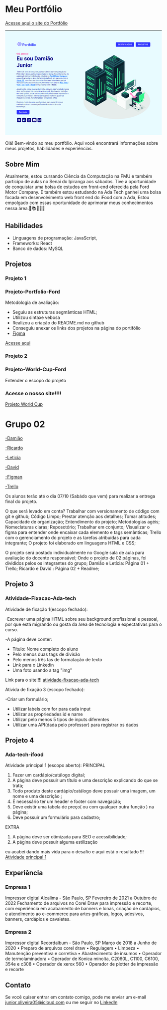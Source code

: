 # Meu Portfólio

<a href="https://portfolio-2023-two-green.vercel.app/">Acesse aqui o site do Portfólio</a>

<img src="/imagens/projetos.jpg">


Olá! Bem-vindo ao meu portfólio. Aqui você encontrará informações sobre meus projetos, habilidades e experiências.

## Sobre Mim

Atualmente, estou cursando Ciência da Computação na FMU e também participo de aulas no Senai do Ipiranga aos sábados. Tive a oportunidade de conquistar uma bolsa de estudos em front-end oferecida pela Ford Motor Company. E também estou estudando na Ada Tech ganhei uma bolsa focada em desenvolvimento web front end do iFood com a Ada, Estou empolgado com essas oportunidade de aprimorar meus conhecimentos nessa área.🚀📚👨🏻‍💻

## Habilidades

- Linguagens de programação: JavaScript, 
- Frameworks: React
- Banco de dados: MySQL

## Projetos

### Projeto 1
### Projeto-Portfolio-Ford

Metodologia de avaliação:

<ul>
  <li>Seguiu as estruturas segmânticas HTML;</li>
  <li>Utilizou sintaxe vebosa</li>
  <li>Realizou a criação do README.md no github</li>
  <li>Conseguiu anexar os links dos projetos na página do portifólio</li>
  <li><a href="https://www.figma.com/file/g6R549pDB2MXMM5pTRuos3/Untitled?type=design&node-id=0-1&mode=design&t=w507go4J7CCDFCVc-0">Figma</a></li>
</ul>
<a href="https://projeto-portfolio-pink.vercel.app/"> Acesse aqui </a>


### Projeto 2

### Projeto-World-Cup-Ford

Entender o escopo do projeto

### Acesse o nosso site!!!!
<a href="https://juninho-oliveira.github.io/Projeto-World-Cup/">Projeto World Cup</a>

# Grupo 02
<a href="https://github.com/juninho-oliveira">-Damião</a>

<a href="https://github.com/ricardoeandrade">-Ricardo</a>

<a href="https://github.com/leticiasilvas">-Leticia</a>

<a href="#" target="_blank">-David</a>

<a href="https://www.figma.com/file/9q9FV9jJfAPJv2uAuJPi8a/Projeto_Ford?type=design&node-id=0-1&mode=design&t=MUaFMgIhDow2YAeV-0">-Figman</a>

<a href="https://trello.com/b/sB8VEeCU/projeto-world-cup">-Trello</a>

Os alunos terão até o dia 07/10 (Sabádo que vem) para realizar a entrega final do projeto.

O que será levado em conta?
Trabalhar com versionamento de código com git e github;
Código Limpo;
Prestar atenção aos detalhes;
Tomar atitudes;
Capacidade de organização;
Entendimento do projeto;
Metodologias agéis;
Nomeclaturas claras;
Reposotório;
Trabalhar em conjunto;
Visualizar o figma para entender onde encaixar cada elemento e tags semânticas;
Trello com o gerenciamento do projeto e as tarefas atribuídas para cada integrante;
O projeto foi elaborado em linguagens HTML e CSS;


O projeto será postado individualmente no Google sala de aula para avaliação do docente responsável;
Onde o projeto de 02 páginas, foi divididos pelos os integrantes do grupo;
Damião e Letícia: Página 01 + Trello;
Ricardo e David : Página 02 + Readme;


## Projeto 3

### Atividade-Fixacao-Ada-tech
Atividade de fixação 1(escopo fechado):

-Escrever uma página HTML sobre seu background profissional e pessoal, por que está migrando ou gosta da área de tecnologia e expectativas para o curso.

-A página deve conter:
  <ul>
    <li>Título: Nome completo do aluno</li>
    <li>Pelo menos duas tags de divisão</li>
    <li>Pelo menos três tas de formatação de texto</li>
    <li>Link para o Linkedin</li>
    <li>Uma foto usando a tag "img"</li>
  </ul>

Link para o site!!!!
<a href="https://atividade-fixacao-ada-tech.vercel.app/">atividade-fixacao-ada-tech</a>

Ativida de fixação 3 (escopo fechado):

-Criar um formulário;
  <ul>
    <li>Utilizar labels com for para cada input</li>
    <li>Utilizar as propriedades id e name</li>
    <li>Utilizar pelo menos 5 tipos de inputs diferentes</li>
    <li>Utilizar uma API(dada pelo professor) para registrar os dados</li>
  </ul>


## Projeto 4

### Ada-tech-ifood
Atividade principal 1 (escopo aberto): PRINCIPAL

<ol>
    <li>Fazer um cardápio/catálogo digital;</li>
    <li>A página deve possuir um título e uma descrição explicando do que se trata;</li>
    <li>Todo produto deste cardápio/catálogo deve possuir uma imagem, um nome e uma descrição ;</li>
    <li>É necessário ter um header e footer com navegação;</li>
    <li>Deve existir uma tabela de preço( ou com qualquer outra função ) na página;</li>
    <li>Deve possuir um formulário para cadastro;</li>
</ol>

EXTRA

<ol>
    <li>A  página deve ser otimizada para SEO e acessibilidade;</li>
    <li>A página deve possuir alguma estilização</li>
</ol>

eu acabei dando mais vida para o desafio e aqui está o resultado !!!
<a href="https://ada-tech-ifood.vercel.app/">Atividade principal 1</a>
## Experiência

### Empresa 1

Impressor digital
Alcalima - São Paulo, SP
Fevereiro de 2021 a Outubro de 2022
Fechamento de arquivos no Corel Draw para impressão e recorte, com experiência em acabamento de
banners e lonas, criação de cardápios, e atendimento ao e-commerce para artes gráficas, logos,
adesivos, banners, cardápios e cavaletes.

### Empresa 2

Impressor digital
Recordalbum - São Paulo, SP Março de 2018 a
Junho de 2020
• Preparo de arquivos corel draw
• Regulagem
• Limpeza
• Manutenção preventiva e corretiva
• Abastecimento de insumos
• Operador de termolaminadora
• Operador de Konica minolta, C2060L, C1100, C6100, 354e e c308
• Operador de xerox 560
• Operador de plotter de impressão e recorte 

## Contato

Se você quiser entrar em contato comigo, pode me enviar um e-mail <a href="mailto:junior.oliveira05@icloud.com">junior.oliveira05@icloud.com</a> ou me seguir no <a href="https://www.linkedin.com/in/damiao-junior-6568531ab/">LinkedIn</a>



